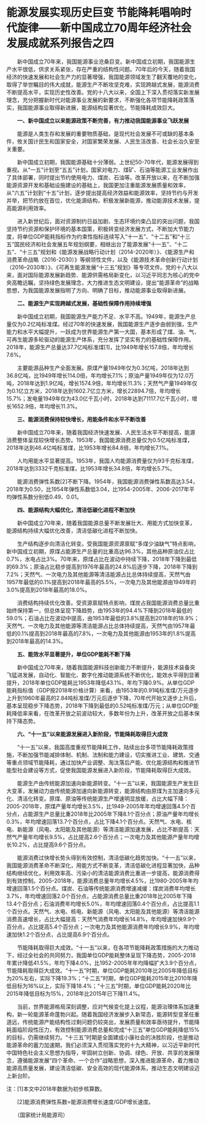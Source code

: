 # 能源发展实现历史巨变 节能降耗唱响时代旋律——新中国成立70周年经济社会发展成就系列报告之四

　　新中国成立70年来，我国能源事业沧桑巨变。新中国成立初期，我国能源生产水平很低，供求关系紧张，存在严重的结构性问题。70年后的今天，随着我国经济的快速发展和社会生产力的显著增强，我国能源领域发生了翻天覆地的变化，取得了举世瞩目的伟大成就，能源生产不断攻坚克难，实现跨越式发展，能源消费不断提高水平，实现历史性改善。党的十八大以来，全国上下深入贯彻落实新发展理念，充分把握新时代对能源事业发展的新要求，不断强化各项节能降耗政策落实，我国能源事业取得新进展，能源结构显著优化，节能降耗成效巨大。

　　**一、新中国成立以来能源政策不断完善，有力推动我国能源事业飞跃发展**

　　能源是人类生存和发展的重要物质基础，是现代社会发展不可或缺的基本条件，攸关国计民生和国家安全，对国家繁荣发展、人民生活改善、社会长治久安至关重要。

　　新中国成立初期，我国能源基础十分薄弱。上世纪50-70年代，能源发展得到重视。从“一五”计划至“五五”计划，国家对电力、煤矿、石油等能源工业发展作出了具体部署，同时提出节约使用电力、煤炭、石油等。改革开放以来，在不断加强能源资源开发和基础设施建设的基础上，我国更加注重能源发展质量和效率，从“六五”计划到“十五”计划，逐步提出提高经济效益和能源效率，坚持节约与开发并举，把节约放在首位，优化能源结构，积极发展新能源，推动能源技术发展，提高能源利用效率。

　　进入新世纪后，面对资源制约日益加剧、生态环境约束凸显的突出问题，我国坚持节约资源和保护环境的基本国策，积极转变经济发展方式，不断加大节能力度，将单位GDP能耗指标作为约束性指标连续写入“十一五”、“十二五”和“十三五”国民经济和社会发展五年规划纲要，相继出台了能源发展“十一五”、“十二五”、“十三五”规划和《能源发展战略行动计划（2014-2020年）》、《能源生产和消费革命战略（2016-2030）》等纲领性文件，以及《能源技术革命创新行动计划（2016–2030年）》、《可再生能源发展“十三五”规划》等专项文件。党的十八大以来，面对国际能源发展新趋势、能源供需格局新变化，以习近平同志为核心的党中央高瞻远瞩，坚持绿色发展理念，大力推进生态文明建设，提出“能源革命”的战略思想，为我国能源发展指明了方向、明确了目标，推动能源事业取得新进展。

　　**二、能源生产实现跨越式发展，基础性保障作用持续增强**

　　新中国成立初期，我国能源生产能力不足、水平不高。1949年，能源生产总量仅为0.2亿吨标准煤。经过70年的快速发展，我国能源生产逐步由弱到强，生产能力和水平大幅提升，一跃成为世界能源生产第一大国，基本形成了煤、油、气、可再生能源多轮驱动的能源生产体系，充分发挥了坚实有力的基础性保障作用。2018年，能源生产总量达37.7亿吨标准煤\[1\]，比1949年增长157.8倍，年均增长7.6%。

　　主要能源品种生产全面发展。原煤产量1949年仅为0.3亿吨，2018年达到36.8亿吨，比1949年增长114.0倍，年均增长7.1%；原油产量1949年仅为12.0万吨，2018年达到1.9亿吨，增长1574.9倍，年均增长11.3%；天然气产量1949年仅为0.1亿立方米，2018年达到1602.7亿立方米，增长22894.7倍，年均增长15.7%；发电量1949年仅为43.0亿千瓦小时，2018年达到71117.7亿千瓦小时，增长1652.9倍，年均增长11.3%。

　　**三、能源消费保持较快增长，用能条件和水平不断改善**

　　新中国成立70年来，随着我国经济快速发展、人民生活水平不断提高，能源消费整体呈现较快增长态势。1953年，我国能源消费总量仅为0.5亿吨标准煤，2018年达到46.4亿吨标准煤，比1953年增长84.8倍，年均增长7.1%。

　　人均用能水平显著提高。1953年，我国人均能源消费量仅为93千克标准煤，2018年达到3332千克标准煤，比1953年增长34.8倍，年均增长5.7%。

　　能源消费弹性系数\[2\]不断下降。1954年，我国能源消费弹性系数高达3.54，2018年为0.50，比1954年弹性系数低3.04，比1954-2005年、2006-2017年平均弹性系数分别低0.49、0.01。

　　**四、能源结构大幅优化，清洁低碳化进程不断加快**

　　新中国成立70年来，随着我国能源总量不断发展壮大、用能方式加快变革，能源结构持续大幅优化改善，清洁低碳化进程不断加快。

　　生产结构逐步向清洁化转变。受我国能源资源禀赋“多煤少油缺气”特点影响，新中国成立初期，原煤占能源生产总量的比重高达96.3%，其他品种原油仅占比0.7%，水电占比3%。70年来，原煤占比在波动中持续下降，2018年下降到最低的69.3%；原油占比稳步提高到1976年最高的24.8%后逐步下降，2018年下降到7.2%；天然气、一次电力及其他能源等清洁能源占比总体持续提高，天然气由1957年最低的0.1%提高到2018年最高的5.5%，一次电力及其他能源由1949年的3.0%提高到2018年最高的18.0%。

　　消费结构持续优化改善。受资源禀赋特点影响，煤炭占我国能源消费总量比重始终保持第一，但总体呈现下降趋势，由1953年的94.4%下降到2018年最低的59.0%；石油占比在波动中提高，由1953年最低的3.8%提高到2018年的18.9%；天然气、一次电力及其他能源等清洁能源占比总体持续提高，天然气由1957年最低的0.1%提高到2018年最高的7.8%，一次电力及其他能源由1953年的1.8%提高到2018年最高的14.3%。

　　**五、能效水平显著提升，单位****GDP****能耗不断下降**

　　新中国成立70年来，随着我国能源科技创新能力不断提升，能源技术装备突飞猛进发展，自动化、智能化、数字化推动能源系统不断优化，能效水平得到显著提升，2018年单位GDP能耗比1953年降低43.1%，年均下降0.9%。从单位GDP能耗指标值（GDP按2018年价格计算）来看，由1953年的0.91吨标准煤/万元逐步上升到1960年最高的2.84吨标准煤/万元后逐步下降，70年代开始又逐步上升后，基本呈现稳步下降态势，2018年下降到最低的0.52吨标准煤/万元；从单位GDP能耗降低率来看，在改革开放之前波动较大，多数年份为上升，改革开放之后基本保持下降态势。

　　**六、“十一五”以来能源发展进入新阶段，节能降耗取得巨大成效**

　　“十一五”以来，我国高度重视节能降耗工作，陆续出台多项节能降耗政策措施，不断加强节能减排体制、机制、法制和能力建设，切实推进工业、建筑、交通等重点领域节能降耗，通过加快产业调整、淘汰落后产能、优化能源结构和推进节能型社会建设等方式，促使我国能源发展进入新阶段，节能降耗取得巨大成效。

　　能源生产由传统能源加速向新能源转变。“十一五”以来，我国能源生产发生巨大变革，发展动力由传统能源加速向新能源转变，能源结构由原煤为主加速向多元化、清洁化转变。原煤、原油等传统能源生产增速明显放缓，占比大幅下降：2005-2018年，原煤产量年均增长3.5%，比1949-2005年年均增速回落4.5个百分点，占能源生产总量比重2018年比2005年下降8.1个百分点；原油产量年均增长0.3%，年均增速回落13.7个百分点，占比下降4.1个百分点。天然气、水电、核电、新能源（风电、太阳能及其他能源）等清洁能源加速发展，占比不断提高：天然气产量年均增长9.5%，占比提高2.6个百分点；一次电力及其他能源产量年均增长10.2%，占比提高9.6个百分点。

　　能源消费过快增长势头得到有效控制，清洁低碳化趋势加快。“十一五”以来，我国能源消费革命不断深化，用能方式不断变革，清洁低碳化进程显著加快，品种结构继续优化，利用效率高、污染小的清洁能源消费比重进一步提高，能源消费得到有效控制。2005-2018年，能源消费总量年均增长4.5%，比1980-2005年年均增速回落1.5个百分点。煤炭、石油等传统能源消费增速减缓：煤炭消费年均增长3.7%，年均增速回落2.0个百分点，占能源消费总量比重2018年比2005年下降13.4个百分点；石油消费年均增长5.0%，年均增速回落0.4个百分点，占比提高1.1个百分点。天然气、水电、核电、新能源（风电、太阳能及其他能源）等清洁能源消费高速增长，占比大幅提高：天然气消费年均增长14.8%，年均增速加快9.9个百分点，占比提高5.4个百分点；一次电力及其他能源消费年均增长9.9%，年均增速加快1.2个百分点，占比提高6.9个百分点。

　　节能降耗取得巨大成效。“十一五”以来，在各项节能降耗政策措施的大力推动下，经过全社会的共同努力，我国单位GDP能耗整体呈现下降态势，2005-2018年累计降低41.5%，年均下降4.0%，比1952-2005年年均降幅扩大3.9个百分点，节能降耗取得巨大成效。“十一五”时期，单位GDP能耗2010年比2005年降低目标为20%左右，实际下降19.3%；“十二五”时期，单位GDP能耗2015年比2010年降低目标为16%以上，实际下降18.4%；“十三五”时期，单位GDP能耗2020年比2015年降低目标为15%，2018年比2015年已下降11.4%。

　　当前，世界能源格局深刻调整，应对气候变化提上议程，能源治理体系加速重构，新一轮能源革命蓬勃兴起。随着我国经济发展步入新常态，能源转型变革任重道远，传统能源产能结构性过剩问题仍较突出，发展质量和效率亟待提升，节能降耗面临阶段性压力，有效控制能源消费总量和完成“十三五”单位GDP能耗降低15%的目标，仍需继续努力。“十三五”时期是全面建成小康社会的决胜阶段，也是推动能源革命的蓄力加速期，我们必须深入贯彻落实党的十九大精神，以习近平新时代中国特色社会主义思想为指导，牢固树立创新、协调、绿色、开放、共享的发展理念，遵循能源发展“四个革命、一个合作”战略思想，深入推进能源革命，着力推动能源高质量发展，建设清洁低碳、安全高效的现代能源体系，推动生态文明建设迈上新台阶。

注：\[1\]本文中2018年数据为初步核算数。

　　\[2\]能源消费弹性系数\=能源消费增长速度/GDP增长速度。

　　（国家统计局能源司）